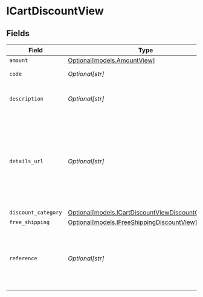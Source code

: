 # ICartDiscountView


## Fields

| Field                                                                                                        | Type                                                                                                         | Required                                                                                                     | Description                                                                                                  | Example                                                                                                      |
| ------------------------------------------------------------------------------------------------------------ | ------------------------------------------------------------------------------------------------------------ | ------------------------------------------------------------------------------------------------------------ | ------------------------------------------------------------------------------------------------------------ | ------------------------------------------------------------------------------------------------------------ |
| `amount`                                                                                                     | [Optional[models.AmountView]](../models/amountview.md)                                                       | :heavy_minus_sign:                                                                                           | N/A                                                                                                          |                                                                                                              |
| `code`                                                                                                       | *Optional[str]*                                                                                              | :heavy_minus_sign:                                                                                           | Discount code used.                                                                                          | SUMMER10                                                                                                     |
| `description`                                                                                                | *Optional[str]*                                                                                              | :heavy_minus_sign:                                                                                           | Used to define the discount offering.                                                                        | 10% off our summer collection                                                                                |
| `details_url`                                                                                                | *Optional[str]*                                                                                              | :heavy_minus_sign:                                                                                           | Used to provide a link to additional details, such as a landing page, associated with the discount offering. | https://boltswagstore.com/SUMMERSALE                                                                         |
| `discount_category`                                                                                          | [Optional[models.ICartDiscountViewDiscountCategory]](../models/icartdiscountviewdiscountcategory.md)         | :heavy_minus_sign:                                                                                           | N/A                                                                                                          |                                                                                                              |
| `free_shipping`                                                                                              | [Optional[models.IFreeShippingDiscountView]](../models/ifreeshippingdiscountview.md)                         | :heavy_minus_sign:                                                                                           | N/A                                                                                                          |                                                                                                              |
| `reference`                                                                                                  | *Optional[str]*                                                                                              | :heavy_minus_sign:                                                                                           | Used to define the reference ID associated with the discount available.                                      | DISC-1234                                                                                                    |